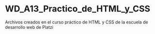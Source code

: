 # WD_A13_Practico_de_HTML_y_CSS
Archivos creados en el curso práctico de HTML y CSS de la escuela de desarrollo web de Platzi
